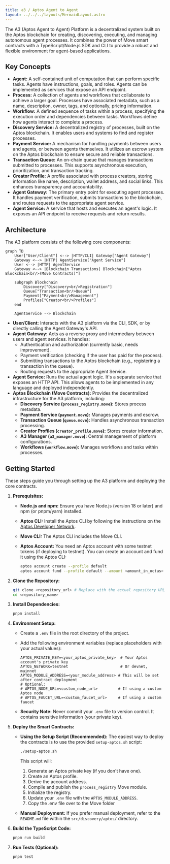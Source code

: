 ```yaml
---
title: a3 / Aptos Agent to Agent
layout: ../../../layouts/MermaidLayout.astro
---
```


The A3 (Aptos Agent to Agent) Platform is a decentralized system built on the Aptos blockchain for creating, discovering, executing, and managing autonomous agent processes. It combines the power of Move smart contracts with a TypeScript/Node.js SDK and CLI to provide a robust and flexible environment for agent-based applications.

## Key Concepts

- **Agent:** A self-contained unit of computation that can perform specific tasks. Agents have instructions, goals, and roles. Agents can be implemented as services that expose an API endpoint.
- **Process:** A collection of agents and workflows that collaborate to achieve a larger goal. Processes have associated metadata, such as a name, description, owner, tags, and optionally, pricing information.
- **Workflow:** A defined sequence of tasks within a process, specifying the execution order and dependencies between tasks. Workflows define how agents interact to complete a process.
- **Discovery Service:** A decentralized registry of processes, built on the Aptos blockchain. It enables users and systems to find and register processes.
- **Payment Service:** A mechanism for handling payments between users and agents, or between agents themselves. It utilizes an escrow system on the Aptos blockchain to ensure secure and reliable transactions.
- **Transaction Queue:** An on-chain queue that manages transactions submitted to processes. This supports asynchronous execution, prioritization, and transaction tracking.
- **Creator Profile:** A profile associated with process creators, storing information like name, description, wallet address, and social links. This enhances transparency and accountability.
- **Agent Gateway:** The primary entry point for executing agent processes. It handles payment verification, submits transactions to the blockchain, and routes requests to the appropriate agent service.
- **Agent Service:** A service that hosts and executes an agent's logic. It exposes an API endpoint to receive requests and return results.

## Architecture

The A3 platform consists of the following core components:

```mermaid
graph TD
    User["User/Client"] <--> |HTTP/CLI| Gateway["Agent Gateway"]
    Gateway <--> |HTTP| AgentService["Agent Service"]
    User <--> |HTTP| AgentService
    Gateway <--> |Blockchain Transactions| Blockchain["Aptos Blockchain<br/>(Move Contracts)"]

    subgraph Blockchain
        Discovery["Discovery<br/>Registration"]
        Queue["Transaction<br/>Queue"]
        Payment["Payment<br/>Management"]
        Profiles["Creator<br/>Profiles"]
    end

    AgentService --> Blockchain
```

- **User/Client:** Interacts with the A3 platform via the CLI, SDK, or by directly calling the Agent Gateway's API.
- **Agent Gateway:** Acts as a reverse proxy and intermediary between users and agent services. It handles:
  - Authentication and authorization (currently basic, needs improvement).
  - Payment verification (checking if the user has paid for the process).
  - Submitting transactions to the Aptos blockchain (e.g., registering a transaction in the queue).
  - Routing requests to the appropriate Agent Service.
- **Agent Service:** Runs the actual agent logic. It's a separate service that exposes an HTTP API. This allows agents to be implemented in any language and deployed independently.
- **Aptos Blockchain (Move Contracts):** Provides the decentralized infrastructure for the A3 platform, including:
  - **Discovery Service (`process_registry.move`):** Stores process metadata.
  - **Payment Service (`payment.move`):** Manages payments and escrow.
  - **Transaction Queue (`queue.move`):** Handles asynchronous transaction processing.
  - **Creator Profiles (`creator_profile.move`):** Stores creator information.
  - **A3 Manager (`a3_manager.move`):** Central management of platform configurations.
  - **Workflows (`workflow.move`):** Manages workflows and tasks within processes.

## Getting Started

These steps guide you through setting up the A3 platform and deploying the core contracts.

1. **Prerequisites:**

   - **Node.js and npm:** Ensure you have Node.js (version 18 or later) and npm (or pnpm/yarn) installed.
   - **Aptos CLI:** Install the Aptos CLI by following the instructions on the [Aptos Developer Network](https://aptos.dev/cli-tools/aptos-cli-tool/install-aptos-cli).
   - **Move CLI:** The Aptos CLI includes the Move CLI.
   - **Aptos Account:** You need an Aptos account with some testnet tokens (if deploying to testnet). You can create an account and fund it using the Aptos CLI:

     ```bash
     aptos account create --profile default
     aptos account fund --profile default --amount <amount_in_octas> # e.g., 100000000 for 1 APT
     ```

2. **Clone the Repository:**

   ```bash
   git clone <repository_url> # Replace with the actual repository URL
   cd <repository_name>
   ```

3. **Install Dependencies:**

   ```bash
   pnpm install
   ```

4. **Environment Setup:**

   - Create a `.env` file in the root directory of the project.
   - Add the following environment variables (replace placeholders with your actual values):

     ```
     APTOS_PRIVATE_KEY=<your_aptos_private_key>  # Your Aptos account's private key
     APTOS_NETWORK=testnet                       # Or devnet, mainnet
     APTOS_MODULE_ADDRESS=<your_module_address> # This will be set after contract deployment
     # Optional:
     # APTOS_NODE_URL=<custom_node_url>         # If using a custom Aptos node
     # APTOS_FAUCET_URL=<custom_faucet_url>     # If using a custom faucet
     ```

   - **Security Note:** Never commit your `.env` file to version control. It contains sensitive information (your private key).

5. **Deploy the Smart Contracts:**

   - **Using the Setup Script (Recommended):** The easiest way to deploy the contracts is to use the provided `setup-aptos.sh` script:

     ```bash
     ./setup-aptos.sh
     ```

     This script will:

     1. Generate an Aptos private key (if you don't have one).
     2. Create an Aptos profile.
     3. Derive the account address.
     4. Compile and publish the `process_registry` Move module.
     5. Initialize the registry.
     6. Update your `.env` file with the `APTOS_MODULE_ADDRESS`.
     7. Copy the .env file over to the Move folder

   - **Manual Deployment:** If you prefer manual deployment, refer to the `README.md` file within the `src/discovery/aptos/` directory.

6. **Build the TypeScript Code:**

   ```bash
   pnpm run build
   ```

7. **Run Tests (Optional):**

   ```bash
   pnpm test
   ```
